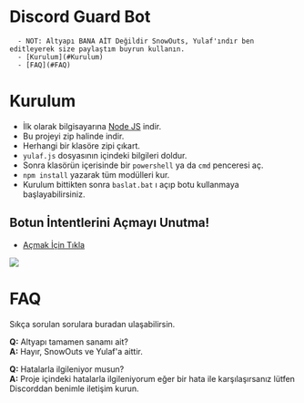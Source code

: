 # Discord Guard Bot


      - NOT: Altyapı BANA AİT Değildir SnowOuts, Yulaf'ındır ben editleyerek size paylaştım buyrun kullanın.
      - [Kurulum](#Kurulum)
      - [FAQ](#FAQ)

# Kurulum
* İlk olarak bilgisayarına [Node JS](https://nodejs.org/en/) indir.
* Bu projeyi zip halinde indir.
* Herhangi bir klasöre zipi çıkart.
* `yulaf.js` dosyasının içindeki bilgileri doldur.
* Sonra klasörün içerisinde bir `powershell` ya da `cmd` penceresi aç.
* ```npm install``` yazarak tüm modülleri kur.
* Kurulum bittikten sonra ```baslat.bat``` ı açıp botu kullanmaya başlayabilirsiniz.


## Botun İntentlerini Açmayı Unutma!
* [Açmak İçin Tıkla](https://discord.com/developers/applications)
<img src="https://cdn.discordapp.com/attachments/818953120452575322/851116463166849054/3P4KKB.png"/>

# FAQ
Sıkça sorulan sorulara buradan ulaşabilirsin.

**Q:** Altyapı tamamen sanamı ait?<br />
**A:** Hayır, SnowOuts ve Yulaf'a aittir.

**Q:** Hatalarla ilgileniyor musun?<br />
**A:** Proje içindeki hatalarla ilgileniyorum eğer bir hata ile karşılaşırsanız lütfen Discorddan benimle iletişim kurun. 
